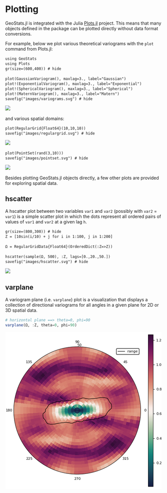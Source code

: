# Plotting

GeoStats.jl is integrated with the Julia [Plots.jl](https://github.com/JuliaPlots/Plots.jl) project.
This means that many objects defined in the package can be plotted directly without data format
conversions.

For example, below we plot various theoretical variograms with the `plot` command from Plots.jl:

```@example plots
using GeoStats
using Plots
gr(size=(600,400)) # hide

plot(GaussianVariogram(), maxlag=3., label="Gaussian")
plot!(ExponentialVariogram(), maxlag=3., label="Exponential")
plot!(SphericalVariogram(), maxlag=3., label="Spherical")
plot!(MaternVariogram(), maxlag=3., label="Matern")
savefig("images/variograms.svg") # hide
```
![](images/variograms.svg)

and various spatial domains:

```@example plots
plot(RegularGrid{Float64}(10,10,10))
savefig("images/regulargrid.svg") # hide
```
![](images/regulargrid.svg)

```@example plots
plot(PointSet(rand(3,10)))
savefig("images/pointset.svg") # hide
```
![](images/pointset.svg)

Besides plotting GeoStats.jl objects directly, a few other plots are provided for
exploring spatial data.

## hscatter

A hscatter plot between two variables `var1` and `var2` (possibly with `var2` =
`var1`) is a simple scatter plot in which the dots represent all ordered pairs of
values of `var1` and `var2` at a given lag `h`.

```@example plots
gr(size=(800,300)) # hide
Z = [10sin(i/10) + j for i in 1:100, j in 1:200]

Ω = RegularGridData{Float64}(OrderedDict(:Z=>Z))

hscatter(sample(Ω, 500), :Z, lags=[0.,20.,50.])
savefig("images/hscatter.svg") # hide
```
![](images/hscatter.svg)

## varplane

A variogram plane (i.e. `varplane`) plot is a visualization that displays a collection of directional
variograms for all angles in a given plane for 2D or 3D spatial data.

```julia
# horizontal plane ==> theta=0, phi=90
varplane(Ω, :Z, theta=0, phi=90)
```
![](images/VarPlane.png)
